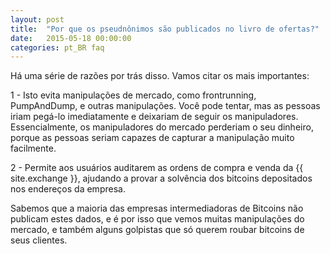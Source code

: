 ```yaml
---
layout: post
title:  "Por que os pseudnônimos são publicados no livro de ofertas?"
date:   2015-05-18 00:00:00
categories: pt_BR faq
---
```


Há uma série de razões por trás disso. Vamos citar os mais importantes:

1 - Isto evita manipulações de mercado, como frontrunning, PumpAndDump, e outras manipulações. Você pode tentar, mas as pessoas iriam pegá-lo imediatamente e deixariam de seguir os manipuladores. Essencialmente, os manipuladores do mercado perderiam o seu dinheiro, porque as pessoas seriam capazes de capturar a manipulação muito facilmente.

2 - Permite aos usuários auditarem as ordens de compra e venda da {{ site.exchange }}, ajudando a provar a solvência dos bitcoins depositados nos endereços da empresa.

Sabemos que a maioria das empresas intermediadoras de Bitcoins não publicam estes dados, e é por isso que vemos muitas manipulações do mercado, e também alguns golpistas que só querem roubar bitcoins de seus clientes.
